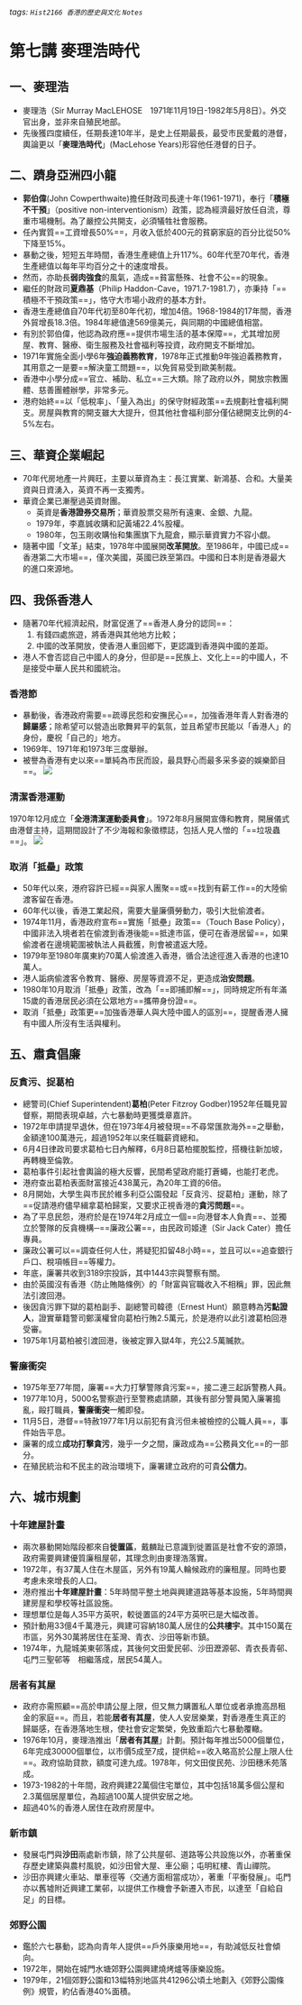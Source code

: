 ###### tags: `Hist2166 香港的歷史與文化` `Notes`
# 第七講 麥理浩時代
## 一、麥理浩
* 麥理浩（Sir Murray MacLEHOSE　1971年11月19日-1982年5月8日）。外交官出身，並非來自殖民地部。
* 先後獲四度續任，任期長達10年半，是史上任期最長，最受市民愛戴的港督，輿論更以「**麥理浩時代**」(MacLehose Years)形容他任港督的日子。


## 二、躋身亞洲四小龍
* **郭伯偉**(John Cowperthwaite)擔任財政司長達十年(1961-1971)，奉行「**積極不干預**」（positive non-interventionism）政策，認為經濟最好放任自流，尊重市場機制。為了嚴控公共開支，必須犠牲社會服務。
* 任內實質==工資增長50%==，月收入低於400元的貧窮家庭的百分比從50%下降至15%。
* 暴動之後，短短五年時間，香港生產總值上升117%。60年代至70年代，香港生產總值以每年平均百分之十的速度增長。
* 然而，亦助長**弱肉強食**的風氣，造成==貧富懸殊、社會不公==的現象。
* 繼任的財政司**夏鼎基**（Philip Haddon-Cave，1971.7-1981.7），亦秉持「==積極不干預政策==」，恪守大市場小政府的基本方針。
* 香港生產總值自70年代初至80年代初，增加4倍。1968-1984的17年間，香港外貿增長18.3倍。1984年總值達569億美元，與同期的中國總值相當。
* 有別於郭伯偉，他認為政府應==提供市場生活的基本保障==，尤其增加房屋、教育、醫療、衛生服務及社會福利等投資，政府開支不斷增加。
* 1971年實施全面小學6年**強迫義務教育**，1978年正式推動9年強迫義務教育，其用意之一是要==解決童工問題==，以免貿易受到歐美制裁。
* 香港中小學分成==官立、補助、私立==三大類。除了政府以外，開放宗教團體、慈善團體辦學，非常多元。
* 港府始終==以「低稅率」、「量入為出」的保守財經政策==去規劃社會福利開支。房屋與教育的開支雖大大提升，但其他社會福利部分僅佔總開支比例的4-5%左右。


## 三、華資企業崛起
* 70年代房地產一片興旺，主要以華資為主：長江實業、新鴻基、合和。大量美資與日資湧入，英資不再一支獨秀。
* 華資企業已漸壓過英資財團。
    * 英資是**香港證券交易所**；華資股票交易所有遠東、金銀、九龍。
    * 1979年，李嘉誠收購和記黃埔22.4%股權。
    * 1980年，包玉剛收購怡和集團旗下九龍倉，顯示華資實力不容小覷。
* 隨著中國「文革」結束，1978年中國展開**改革開放**。至1986年，中國已成==香港第二大市場==，僅次美國，英國已跌至第四。中國和日本則是香港最大的進口來源地。


## 四、我係香港人
* 隨著70年代經濟起飛，財富促進了==香港人身分的認同==：
    1. 有錢四處旅遊，將香港與其他地方比較；
    2. 中國的改革開放，使香港人重回鄉下，更認識到香港與中國的差距。  
* 港人不會否認自己中國人的身分，但卻是==民族上、文化上==的中國人，不是接受中華人民共和國統治。

### 香港節
* 暴動後，香港政府需要==疏導民怨和安撫民心==，加強香港年青人對香港的**歸屬感**；除希望可以營造出歌舞昇平的氣氛，並且希望市民能以「香港人」的身份，慶祝「自己的」地方。
* 1969年、1971年和1973年三度舉辦。
* 被譽為香港有史以來==單純為市民而設，最具野心而最多采多姿的娛樂節目==。
![](https://i.imgur.com/Yb9T282.png)

### 清潔香港運動
1970年12月成立「**全港清潔運動委員會**」。1972年8月展開宣傳和教育，開展儀式由港督主持，這期間設計了不少海報和象徵標誌，包括人見人憎的「==垃圾蟲==」。
![](https://i.imgur.com/uuBLhWr.png)

### 取消「抵壘」政策
* 50年代以來，港府容許已經==與家人團聚==或==找到有薪工作==的大陸偷渡客留在香港。
* 60年代以後，香港工業起飛，需要大量廉價勞動力，吸引大批偷渡者。
* 1974年11月，香港政府宣布==實施「抵壘」政策==（Touch Base Policy），中國非法入境者若在偷渡到香港後能==抵達市區，便可在香港居留==，如果偷渡者在邊境範圍被執法人員截獲，則會被遣返大陸。
* 1979年至1980年廣東約70萬人偷渡進入香港，循合法途徑進入香港的也達10萬人。
* 港人詬病偷渡客令教育、醫療、房屋等資源不足，更造成**治安問題**。
* 1980年10月取消「抵壘」政策，改為「==即捕即解==」，同時規定所有年滿15歲的香港居民必須在公眾地方==攜帶身份證==。
* 取消「抵壘」政策更==加強香港華人與大陸中國人的區別==，提醒香港人擁有中國人所沒有生活與權利。


## 五、肅貪倡廉
### 反貪污、捉葛柏
* 總警司(Chief Superintendent)**葛柏**(Peter Fitzroy Godber)1952年任職見習督察，期間表現卓越，六七暴動時更獲獎章嘉許。
* 1972年申請提早退休，但在1973年4月被發現==不尋常匯款海外==之舉動，金額達100萬港元，超過1952年以來任職薪資總和。
* 6月4日律政司要求葛柏七日內解釋，6月8日葛柏擺脫監控，搭機往新加坡，再轉機至倫敦。
* 葛柏事件引起社會輿論的極大反響，民間希望政府能打蒼蠅，也能打老虎。
* 港府查出葛柏表面財富接近438萬元，為20年工資的6倍。
* 8月開始，大學生與市民於維多利亞公園發起「反貪污、捉葛柏」運動，除了==促請港府儘早緝拿葛柏歸案，又要求正視香港的**貪污問題**==。
* 為了平息民怨，港府於是在1974年2月成立一個==向港督本人負責==、並獨立於警隊的反貪機構─==廉政公署==，由民政司姬達（Sir Jack Cater）擔任專員。
* 廉政公署可以==調查任何人仕，將疑犯扣留48小時==，並且可以==追查銀行戶口、稅項帳目==等權力。
* 年底，廉署共收到3189宗投訴，其中1443宗與警察有關。
* 由於英國沒有香港〈防止賄賂條例〉的「財富與官職收入不相稱」罪，因此無法引渡回港。
* 後因貪污罪下獄的葛柏副手、副總警司韓德（Ernest Hunt）願意轉為**污點證人**，證實華籍警司鄭漢權曾向葛柏行賄2.5萬元，於是港府以此引渡葛柏回港受審。
* 1975年1月葛柏被引渡回港，後被定罪入獄4年，充公2.5萬贓款。

### 警廉衝突
* 1975年至77年間，廉署==大力打擊警隊貪污案==，接二連三起訴警務人員。
* 1977年10月，5000名警察遊行至警務處請願，其後有部分警員闖入廉署搗亂，毆打職員，**警廉衝突**一觸即發。
* 11月5日，港督==特赦1977年1月以前犯有貪污但未被檢控的公職人員==，事件始告平息。
* 廉署的成立**成功打擊貪污**，幾乎一夕之間，廉政成為==公務員文化==的一部分。
* 在殖民統治和不民主的政治環境下，廉署建立政府的可貴**公信力**。


## 六、城市規劃
### 十年建屋計畫
* 兩次暴動開始階段都來自**徙置區**，戴麟趾已意識到徙置區是社會不安的源頭，政府需要興建優質廉租屋邨，其理念則由麥理浩落實。
* 1972年，有37萬人住在木屋區，另外有19萬人輪候政府的廉租屋。同時也要考慮未來增長的人口。
* 港府推出**十年建屋計畫**：5年時間平整土地與興建道路等基本設施，5年時間興建房屋和學校等社區設施。
* 理想單位是每人35平方英呎，較徙置區的24平方英呎已是大幅改善。
* 預計動用33億4千萬港元，興建可容納180萬人居住的**公共樓宇**。其中150萬在市區，另外30萬將居住在荃灣、青衣、沙田等新市鎮。
* 1974年，九龍城美東邨落成，其後何文田愛民邨、沙田瀝源邨、青衣長青邨、屯門三聖邨等　相繼落成，居民54萬人。

### 居者有其屋
* 政府亦需照顧==高於申請公屋上限，但又無力購置私人單位或者承擔高昂租金的家庭==。而且，若能**居者有其屋**，使人人安居樂業，對香港產生真正的歸屬感，在香港落地生根，使社會安定繁榮，免致重蹈六七暴動覆轍。
* 1976年10月，麥理浩推出「**居者有其屋**」計劃。預計每年推岀5000個單位，6年完成30000個單位，以市價5成至7成，提供給==收入略高於公屋上限人仕==。政府協助貸款，額度可達九成。1978年，何文田俊民苑、沙田穗禾苑落成。
* 1973-1982的十年間，政府興建22萬個住宅單位，其中包括18萬多個公屋和2.3萬個居屋單位，為超過100萬人提供安居之地。
* 超過40%的香港人居住在政府房屋中。

### 新市鎮
* 發展屯門與**沙田**兩處新市鎮，除了公共屋邨、道路等公共設施以外，亦著重保存歷史建築與農村風貌，如沙田曾大屋、車公廟；屯明紅樓、青山禪院。
* 沙田亦興建火車站、單車徑等〈交通方面相當成功〉，著重「平衡發展」。屯門亦以舊墟附近興建工業邨，以提供工作機會予新遷入市民，以達至「自給自足」的目標。

### 郊野公園
* 鑑於六七暴動，認為向青年人提供==戶外康樂用地==，有助減低反社會傾向。
* 1972年，開始在城門水塘郊野公園興建燒烤爐等康樂設施。
* 1979年，21個郊野公園和13幅特別地區共41296公頃土地劃入《郊野公園條例》規管，約佔香港40%面積。


